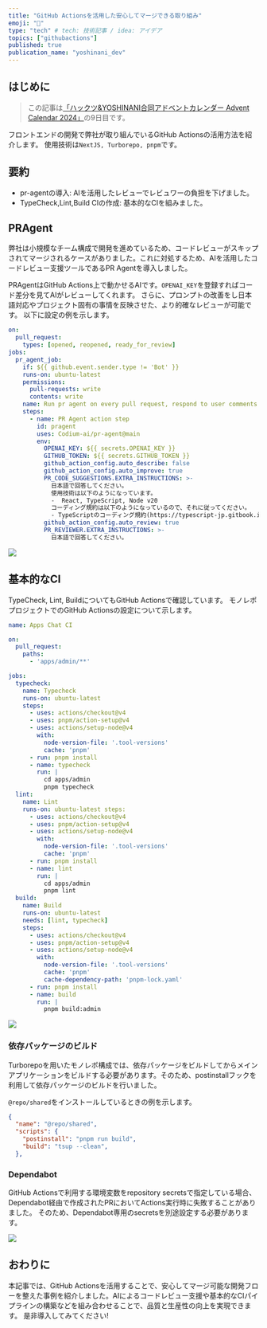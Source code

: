 ```yaml
---
title: "GitHub Actionsを活用した安心してマージできる取り組み"
emoji: "🎉"
type: "tech" # tech: 技術記事 / idea: アイデア
topics: ["githubactions"]
published: true
publication_name: "yoshinani_dev"
---
```


## はじめに

> この記事は[「ハックツ&YOSHINANI合同アドベントカレンダー Advent Calendar 2024」](https://adventar.org/calendars/10992)の9日目です。

フロントエンドの開発で弊社が取り組んでいるGitHub Actionsの活用方法を紹介します。
使用技術は`NextJS, Turborepo, pnpm`です。

## 要約

- pr-agentの導入: AIを活用したレビューでレビュワーの負担を下げました。
- TypeCheck,Lint,Build CIの作成: 基本的なCIを組みました。

## PRAgent

弊社は小規模なチーム構成で開発を進めているため、コードレビューがスキップされてマージされるケースがありました。これに対処するため、AIを活用したコードレビュー支援ツールであるPR Agentを導入しました。

PRAgentはGitHub Actions上で動かせるAIです。`OPENAI_KEY`を登録すればコード差分を見てAIがレビューしてくれます。
さらに、プロンプトの改善をし日本語対応やプロジェクト固有の事情を反映させた、より的確なレビューが可能です。
以下に設定の例を示します。

```yml:pr-agent.yml
on:
  pull_request:
    types: [opened, reopened, ready_for_review]
jobs:
  pr_agent_job:
    if: ${{ github.event.sender.type != 'Bot' }}
    runs-on: ubuntu-latest
    permissions:
      pull-requests: write
      contents: write
    name: Run pr agent on every pull request, respond to user comments
    steps:
      - name: PR Agent action step
        id: pragent
        uses: Codium-ai/pr-agent@main
        env:
          OPENAI_KEY: ${{ secrets.OPENAI_KEY }}
          GITHUB_TOKEN: ${{ secrets.GITHUB_TOKEN }}
          github_action_config.auto_describe: false
          github_action_config.auto_improve: true
          PR_CODE_SUGGESTIONS.EXTRA_INSTRUCTIONS: >-
            日本語で回答してください。
            使用技術は以下のようになっています。
            -  React, TypeScript, Node v20
            コーディング規約は以下のようになっているので、それに従ってください。
            - TypeScriptのコーディング規約(https://typescript-jp.gitbook.io/deep-dive/styleguide) に従います。
          github_action_config.auto_review: true
          PR_REVIEWER.EXTRA_INSTRUCTIONS: >-
            日本語で回答してください。
```

![](https://storage.googleapis.com/zenn-user-upload/2b86e2c44313-20241208.png)

## 基本的なCI

TypeCheck, Lint, BuildについてもGitHub Actionsで確認しています。
モノレポプロジェクトでのGitHub Actionsの設定について示します。

```yml:app.yml
name: Apps Chat CI

on:
  pull_request:
    paths:
      - 'apps/admin/**'

jobs:
  typecheck:
    name: Typecheck
    runs-on: ubuntu-latest
    steps:
      - uses: actions/checkout@v4
      - uses: pnpm/action-setup@v4
      - uses: actions/setup-node@v4
        with:
          node-version-file: '.tool-versions'
          cache: 'pnpm'
      - run: pnpm install
      - name: typecheck
        run: |
          cd apps/admin
          pnpm typecheck
  lint:
    name: Lint
    runs-on: ubuntu-latest steps:
      - uses: actions/checkout@v4
      - uses: pnpm/action-setup@v4
      - uses: actions/setup-node@v4
        with:
          node-version-file: '.tool-versions'
          cache: 'pnpm'
      - run: pnpm install
      - name: lint
        run: |
          cd apps/admin
          pnpm lint
  build:
    name: Build
    runs-on: ubuntu-latest
    needs: [lint, typecheck]
    steps:
      - uses: actions/checkout@v4
      - uses: pnpm/action-setup@v4
      - uses: actions/setup-node@v4
        with:
          node-version-file: '.tool-versions'
          cache: 'pnpm'
          cache-dependency-path: 'pnpm-lock.yaml'
      - run: pnpm install
      - name: build
        run: |
          pnpm build:admin
```

![](https://storage.googleapis.com/zenn-user-upload/5cfad0ac66f8-20241207.png)

### 依存パッケージのビルド

Turborepoを用いたモノレポ構成では、依存パッケージをビルドしてからメインアプリケーションをビルドする必要があります。そのため、postinstallフックを利用して依存パッケージのビルドを行いました。

`@repo/shared`をインストールしているときの例を示します。

```json:package.json
{
  "name": "@repo/shared",
  "scripts": {
    "postinstall": "pnpm run build",
    "build": "tsup --clean",
  },
```

### Dependabot

GitHub Actionsで利用する環境変数をrepository secretsで指定している場合、Dependabot経由で作成されたPRにおいてActions実行時に失敗することがありました。
そのため、Dependabot専用のsecretsを別途設定する必要があります。

![](https://storage.googleapis.com/zenn-user-upload/413ac6771249-20241207.png)

## おわりに

本記事では、GitHub Actionsを活用することで、安心してマージ可能な開発フローを整えた事例を紹介しました。AIによるコードレビュー支援や基本的なCIパイプラインの構築などを組み合わせることで、品質と生産性の向上を実現できます。
是非導入してみてください!
